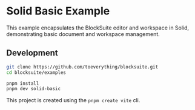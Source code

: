 # Solid Basic Example

This example encapsulates the BlockSuite editor and workspace in Solid, demonstrating basic document and workspace management.

## Development

```sh
git clone https://github.com/toeverything/blocksuite.git
cd blocksuite/examples

pnpm install
pnpm dev solid-basic
```

This project is created using the `pnpm create vite` cli.
